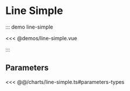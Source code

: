 # Line Simple

::: demo line-simple

<<< @demos/line-simple.vue

:::

## Parameters

<<< @@/charts/line-simple.ts#parameters-types
